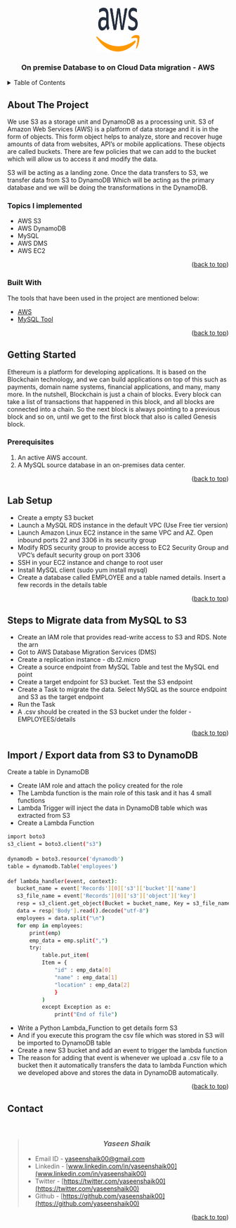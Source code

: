 <div id="top"></div>

<!-- PROJECT LOGO -->
<br />
<div align="center">
  <a>
    <img src="images/amazon-web-services-logo.svg" alt="Logo" width="100" height="100">
  </a>
  <h3 align="center">On premise Database to on Cloud Data migration - AWS</h3>

</div>

<!-- TABLE OF CONTENTS -->
<details>
  <summary>Table of Contents</summary>
  <ol>
    <li>
      <a href="#about-the-project">About The Project</a>
      <ul>
        <li><a href="#built-with">Built With</a></li>
      </ul>
    </li>
    <li>
      <a href="#getting-started">Getting Started</a>
      <ul>
        <li><a href="#prerequisites">Prerequisites</a></li>
      </ul>
    </li>
    <li><a href="#Lab-Setup">Lab Setup</a></li>
    <li><a href="#Lab-Setup">Steps to Migrate data from MySQL to S3</a></li>
    <li><a href="#Import-/-Export-data-from-S3-to-DynamoDB">Import / Export data from S3 to DynamoDB</a></li>
    <li><a href="#contact">Contact</a></li>
  </ol>
</details>

<!-- ABOUT THE PROJECT -->
## About The Project

<p>We use S3 as a storage unit and DynamoDB as a processing unit. S3 of Amazon Web Services (AWS) is a platform of data storage and it is in the form of objects. This form object helps to analyze, store and recover huge amounts of data from websites, API’s or mobile applications. These objects are called buckets. There are few policies that we can add to the bucket which will allow us to access it and modify the data.</p>
<p>S3 will be acting as a landing zone. Once the data transfers to S3, we transfer data from S3 to DynamoDB Which will be acting as the primary database and we will be doing the transformations in the DynamoDB.</p>

### Topics I implemented

* AWS S3
* AWS DynamoDB
* MySQL
* AWS DMS
* AWS EC2

<p align="right">(<a href="#top">back to top</a>)</p>

### Built With

The tools that have been used in the project are mentioned below:

* [AWS](https://aws.amazon.com/)
* [MySQL Tool](https://www.mysql.com/downloads/)

<p align="right">(<a href="#top">back to top</a>)</p>

<!-- GETTING STARTED -->
## Getting Started

Ethereum is a platform for developing applications. It is based on the Blockchain technology, and we can build applications on top of this such as payments, domain name systems, financial applications, and many, many more. In the nutshell, Blockchain is just a chain of blocks. Every block can take a list of transactions that happened in this block, and all blocks are connected into a chain. So the next block is always pointing to a previous block and so on, until we get to the first block that also is called Genesis block.

### Prerequisites

1. An active AWS account.
2. A MySQL source database in an on-premises data center.


<p align="right">(<a href="#top">back to top</a>)</p>


<!-- Lab Setup -->
## Lab Setup

* Create a empty S3 bucket 
* Launch a MySQL RDS instance in the default VPC (Use Free tier version)
* Launch Amazon Linux EC2 instance in the same VPC and AZ. Open inbound ports 22 and 3306 in its security group
* Modify RDS security group to provide access to EC2 Security Group and VPC’s default security group on port 3306
* SSH in your EC2 instance and change to root user
* Install MySQL client (sudo yum install mysql)
* Create a database called EMPLOYEE and a table named details. Insert a few records in the details table


<p align="right">(<a href="#top">back to top</a>)</p>


<!-- Steps to Migrate data from MySQL to S3 -->
## Steps to Migrate data from MySQL to S3

* Create an IAM role that provides read-write access to S3 and RDS. Note the arn
* Got to AWS Database Migration Services (DMS)
* Create a replication instance - db.t2.micro
* Create a source endpoint from MySQL Table and test the MySQL end point
* Create a target endpoint for S3 bucket. Test the S3 endpoint
* Create a Task to migrate the data. Select MySQL as the source endpoint and S3 as the target endpoint
* Run the Task
* A .csv should be created in the S3 bucket under the folder - EMPLOYEES/details



<p align="right">(<a href="#top">back to top</a>)</p>


<!-- Import / Export data from S3 to DynamoDB -->
## Import / Export data from S3 to DynamoDB

Create a table in DynamoDB

* Create IAM role and attach the policy created for the role
* The Lambda function is the main role of this task and it has 4 small functions
* Lambda Trigger will inject the data in DynamoDB table which was extracted from S3
* Create a Lambda Function
 ```sh
import boto3
s3_client = boto3.client("s3")

dynamodb = boto3.resource('dynamodb')
table = dynamodb.Table('employees')

def lambda_handler(event, context):
	bucket_name = event['Records'][0]['s3']['bucket']['name']
	s3_file_name = event['Records'][0]['s3']['object']['key']
	resp = s3_client.get_object(Bucket = bucket_name, Key = s3_file_name)
	data = resp['Body'].read().decode("utf-8")
	employees = data.split("\n")
	for emp in employees:
		print(emp)
		emp_data = emp.split(",")
		try:
			table.put_item(
			Item = {
				"id" : emp_data[0]
				"name" : emp_data[1]
				"location" : emp_data[2]
				}
			)
			except Exception as e:
				print("End of file")
 ```
* Write a Python Lambda_Function to get details form S3
* And if you execute this program the csv file which was stored in S3 will be imported to DynamoDB table
* Create a new S3 bucket and add an event to trigger the lambda function
* The reason for adding that event is whenever we upload a .csv file to a bucket then it automatically transfers the data to lambda Function which we developed above and stores the data in DynamoDB automatically.





<p align="right">(<a href="#top">back to top</a>)</p>

<!-- CONTACT -->
## Contact

<br/>

> ### <center> ___Yaseen Shaik___ </center>
>
> * Email ID  - yaseenshaik00@gmail.com
> * Linkedin  - [www.linkedin.com/in/yaseenshaik00](www.linkedin.com/in/yaseenshaik00)
> * Twitter   - [https://twitter.com/yaseenshaik00](https://twitter.com/yaseenshaik00)
> * Github    - [https://github.com/yaseenshaik00](https://github.com/yaseenshaik00)
>  

<p align="right">(<a href="#top">back to top</a>)</p>
